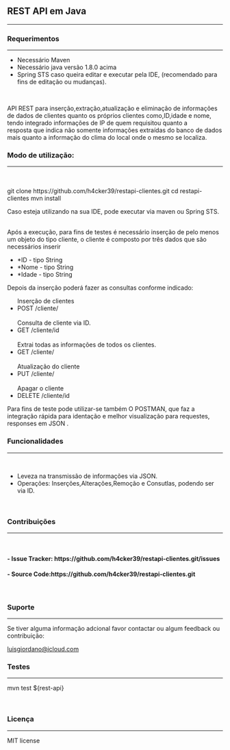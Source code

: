 <html>
<head>
<meta charset="UTF-8"/>



</head>
<body>


<h2>REST API em Java</h2>
<hr>



<h3>Requerimentos</h3>
<hr>

<ul>
<li>Necessário Maven</li>
<li>Necessário java versão 1.8.0 acima</li>
<li>Spring STS caso queira editar e executar pela IDE, (recomendado para fins de editação ou mudanças).</li>
</ul>

<br>

<p>API REST para inserção,extração,atualização e eliminação  de informações <br> de dados de clientes quanto os próprios clientes como,ID,idade e nome, tendo integrado informações de IP de quem requisitou quanto a  <br>resposta que indica não somente informações extraídas do banco de dados mais quanto a informação do clima do local onde o mesmo se localiza.</p>



<h3>Modo de utilização:</h3>
<hr>
<br>
<br>
     git clone https://github.com/h4cker39/restapi-clientes.git
     cd restapi-clientes
     mvn install
<p> Caso esteja utilizando na sua IDE, pode executar via maven ou Spring STS.</p>
<br>
     Após a execução, para fins de testes é necessário inserção de pelo menos um objeto do tipo cliente, o cliente é composto por três dados que são necessários inserir
     <br>
<ul>
     <li>*ID -  tipo String</li>
     <li>*Nome - tipo String</li>
     <li>*Idade - tipo String </li>
</ul>
     Depois da inserção poderá fazer as consultas conforme indicado:
<ul>
<label> Inserção de clientes</label>
<br>
<li>POST /cliente/</li>
<br>
<label>Consulta de cliente via ID.</label>
<br>
<li>GET /cliente/id</li>
<br>
<label> Extrai todas as informações de todos os clientes.</label>
<li> GET /cliente/</li>
<br>
<label> Atualização do cliente</label>
<li>PUT /cliente/</li>
<br>
<label>Apagar o cliente</label>
<br>
<li>DELETE /cliente/id</li>
</ul>


<p>Para fins de teste pode utilizar-se também O POSTMAN, que faz a integração rápida para identação e melhor visualização para requestes, responses em JSON .</p>


<h3>Funcionalidades</h3> 
<hr>
<br>

<ul>
<li>Leveza na transmissão de informações via JSON.</li>
<li>Operações: Inserções,Alterações,Remoção e Consutlas, podendo ser via ID.</li>
</ul>

<br>

<h3>Contribuições</h3>
<hr>
<br>
<h4>
- Issue Tracker: https://github.com/h4cker39/restapi-clientes.git/issues</h4>
<h4>
- Source Code:https://github.com/h4cker39/restapi-clientes.git
</h4>
<br>
<h3>Suporte</h3> 
<hr>
Se tiver alguma informação adcional favor contactar ou algum feedback ou contribuição:

luisgiordano@icloud.com
<br>

<h3>Testes</h3>
<hr>
<p>mvn test ${rest-api}</p>

<br>
<h3>Licença</h3>
<hr>
MIT license 

</body>
</html>
